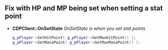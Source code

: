 
## Fix with HP and MP being set when setting a stat point
- **CDPClient::OnSetState**
	_OnSetState is when you set stat points_
	```cpp
	g_pPlayer->SetHitPoint( g_pPlayer->GetMaxHitPoint() );
	g_pPlayer->SetManaPoint( g_pPlayer->GetMaxManaPoint() );
	```